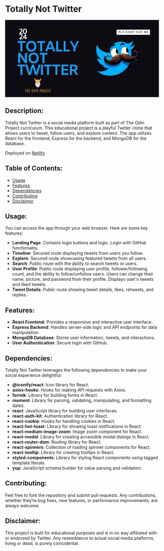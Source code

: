 # Totally Not Twitter

![website snapshot](https://raw.githubusercontent.com/Extraterra1/Totally-Not-Twitter/main/website-banner.png)

## Description:

Totally Not Twitter is a social media platform built as part of The Odin Project curriculum. This educational project is a playful Twitter clone that allows users to tweet, follow users, and explore content. The app utilizes React for the frontend, Express for the backend, and MongoDB for the database.

Deployed on [Netlify](https://totally-not-twitter.netlify.app/timeline)

## Table of Contents:

- [Usage](#usage)
- [Features](#features)
- [Dependencies](#dependencies)
- [Contributing](#contributing)
- [Disclaimer](#disclaimer)

## Usage:

You can access the app through your web browser. Here are some key features:

- **Landing Page**: Contains login buttons and logic. Login with GitHub functionality.
- **Timeline**: Secured route displaying tweets from users you follow.
- **Explore**: Secured route showcasing featured tweets from all users.
- **Search**: Public route with the ability to search tweets or users.
- **User Profile**: Public route displaying user profile, follower/following count, and the ability to follow/unfollow users. Users can change their name, picture, and password from their profile. Displays user's tweets and liked tweets.
- **Tweet Details**: Public route showing tweet details, likes, retweets, and replies.

## Features:

- **React Frontend**: Provides a responsive and interactive user interface.
- **Express Backend**: Handles server-side logic and API endpoints for data manipulation.
- **MongoDB Database**: Stores user information, tweets, and interactions.
- **User Authentication**: Secure login with GitHub.

## Dependencies:

Totally Not Twitter leverages the following dependencies to make your social experience delightful:

- **@iconify/react**: Icon library for React.
- **axios-hooks**: Hooks for making API requests with Axios.
- **formik**: Library for building forms in React.
- **moment**: Library for parsing, validating, manipulating, and formatting dates.
- **react**: JavaScript library for building user interfaces.
- **react-auth-kit**: Authentication library for React.
- **react-cookie**: Hooks for handling cookies in React.
- **react-hot-toast**: Library for showing toast notifications in React.
- **react-medium-image-zoom**: Image zoom component for React.
- **react-modal**: Library for creating accessible modal dialogs in React.
- **react-router-dom**: Routing library for React.
- **react-spinners**: Collection of loading spinner components for React.
- **react-tooltip**: Library for creating tooltips in React.
- **styled-components**: Library for styling React components using tagged template literals.
- **yup**: JavaScript schema builder for value parsing and validation.

## Contributing:

Feel free to fork the repository and submit pull requests. Any contributions, whether they’re bug fixes, new features, or performance improvements, are always welcome.

## Disclaimer:

This project is built for educational purposes and is in no way affiliated with or endorsed by Twitter. Any resemblance to actual social media platforms, living or dead, is purely coincidental.
